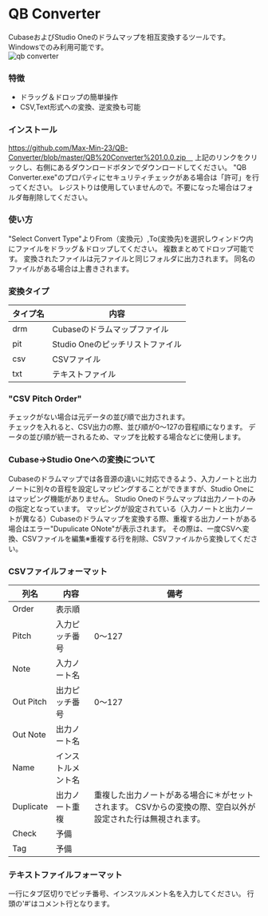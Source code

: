 # QB Converter
CubaseおよびStudio Oneのドラムマップを相互変換するツールです。Windowsでのみ利用可能です。  
![qb converter](https://github.com/user-attachments/assets/878b6527-3936-4053-9793-324ca711f110)

### 特徴
- ドラッグ＆ドロップの簡単操作
- CSV,Text形式への変換、逆変換も可能

### インストール
https://github.com/Max-Min-23/QB-Converter/blob/master/QB%20Converter%201.0.0.zip　
上記のリンクをクリックし、右側にあるダウンロードボタンでダウンロードしてください。
"QB Converter.exe"のプロパティにセキュリティチェックがある場合は「許可」を行ってください。
レジストりは使用していませんので。不要になった場合はフォルダ毎削除してください。

### 使い方
"Select Convert Type"よりFrom（変換元）,To(変換先)を選択しウィンドウ内にファイルをドラッグ＆ドロップしてください。
複数まとめてドロップ可能です。
変換されたファイルは元ファイルと同じフォルダに出力されます。
同名のファイルがある場合は上書きされます。

### 変換タイプ
タイプ名 | 内容
--- | --- 
drm | Cubaseのドラムマップファイル
pit | Studio Oneのピッチリストファイル
csv | CSVファイル
txt | テキストファイル

### "CSV Pitch Order"
チェックがない場合は元データの並び順で出力されます。  
チェックを入れると、CSV出力の際、並び順が0～127の音程順になります。
データの並び順が統一されるため、マップを比較する場合などに使用します。

### Cubase->Studio Oneへの変換について
Cubaseのドラムマップでは各音源の違いに対応できるよう、入力ノートと出力ノートに別々の音程を設定しマッピングすることができますが、Studio Oneにはマッピング機能がありません。
Studio Oneのドラムマップは出力ノートのみの指定となっています。
マッピングが設定されている（入力ノートと出力ノートが異なる）Cubaseのドラムマップを変換する際、重複する出力ノートがある場合はエラー"Dupulicate ONote"が表示されます。
その際は、一度CSVへ変換、CSVファイルを編集※重複する行を削除、CSVファイルから変換してください。

### CSVファイルフォーマット
列名 | 内容 | 備考
--- | --- | ---
Order | 表示順 | 
Pitch | 入力ピッチ番号 | 0～127
Note | 入力ノート名 | 
Out Pitch | 出力ピッチ番号 | 0～127
Out Note | 出力ノート名 | 
Name | インストルメント名 | 
Duplicate | 出力ノート重複 | 重複した出力ノートがある場合に＊がセットされます。  CSVからの変換の際、空白以外が設定された行は無視されます。
Check | 予備 | 
Tag | 予備 | 

### テキストファイルフォーマット
一行にタブ区切りでピッチ番号、インスツルメント名を入力してください。
行頭の'#'はコメント行となります。


